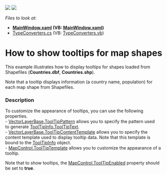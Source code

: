 <!-- default badges list -->
[![](https://img.shields.io/badge/Open_in_DevExpress_Support_Center-FF7200?style=flat-square&logo=DevExpress&logoColor=white)](https://supportcenter.devexpress.com/ticket/details/E4225)
[![](https://img.shields.io/badge/📖_How_to_use_DevExpress_Examples-e9f6fc?style=flat-square)](https://docs.devexpress.com/GeneralInformation/403183)
<!-- default badges end -->
<!-- default file list -->
*Files to look at*:

* **[MainWindow.xaml](./CS/ShowToolTips/MainWindow.xaml) (VB: [MainWindow.xaml](./VB/ShowToolTips/MainWindow.xaml))**
* [TypeConverters.cs](./CS/ShowToolTips/TypeConverters.cs) (VB: [TypeConverters.vb](./VB/ShowToolTips/TypeConverters.vb))
<!-- default file list end -->
# How to show tooltips for map shapes 


<p>This example illustrates how to display tooltips for shapes loaded from Shapefiles (<strong>Countries.dbf</strong>, <strong>Countries.shp</strong>).  </p><p>Note that a tooltip displays information (a country name, population) for each map shape from Shapefiles.</p><p></p>


<h3>Description</h3>

<p>To customize the appearance of tooltips, you can use the following properties.<br /> -&nbsp;<a href="http://help.devexpress.com/#WPF/DevExpressXpfMapVectorLayerBase_ToolTipPatterntopic">VectorLayerBase.ToolTipPattern</a>&nbsp;allows you to specify the pattern used to&nbsp;generate&nbsp;<a href="https://documentation.devexpress.com/#WPF/DevExpressXpfMapToolTipInfo_ToolTipTexttopic">ToolTipInfo.ToolTipText</a>.<u><br /> </u>-&nbsp;<a href="https://documentation.devexpress.com/#WPF/DevExpressXpfMapVectorLayerBase_ToolTipContentTemplatetopic">VectorLayerBase.ToolTipContentTemplate</a>&nbsp;allows you to specify the content template used to display tooltip data. Note that this template is bound to the&nbsp;<a href="https://documentation.devexpress.com/#WPF/clsDevExpressXpfMapToolTipInfotopic">ToolTipInfo</a>&nbsp;object.<br /> -&nbsp;<a href="https://documentation.devexpress.com/#WPF/DevExpressXpfMapMapControl_ToolTipTemplatetopic">MapControl.ToolTipTemplate</a>&nbsp;allows you to customize the&nbsp;appearance of a tooltip.</p>
<p>Note that&nbsp;to show tooltips, the&nbsp;<a href="http://help.devexpress.com/#WPF/DevExpressXpfMapMapControl_ToolTipEnabledtopic">MapControl.ToolTipEnabled</a>&nbsp;property should be set to&nbsp;<strong>true</strong>.</p>

<br/>


